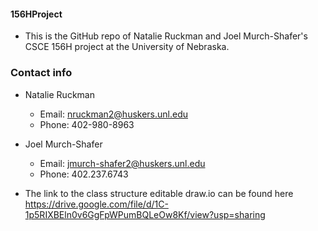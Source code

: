 #### 156HProject

* This is the GitHub repo of Natalie Ruckman and Joel Murch-Shafer's CSCE 156H project at the University of Nebraska.

### Contact info
* Natalie Ruckman
  * Email: nruckman2@huskers.unl.edu
  * Phone: 402-980-8963

* Joel Murch-Shafer
  * Email: jmurch-shafer2@huskers.unl.edu
  * Phone: 402.237.6743

* The link to the class structure editable draw.io can be found here https://drive.google.com/file/d/1C-1p5RIXBEln0v6GgFpWPumBQLeOw8Kf/view?usp=sharing
